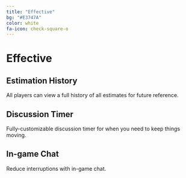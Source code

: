 ```yaml
---
title: "Effective"
bg: "#E3747A"
color: white
fa-icon: check-square-o
---
```


# Effective

<h2 class="sub">Estimation History</h2>
All players can view a full history of all estimates for future reference.

<h2 class="sub">Discussion Timer</h2>
Fully-customizable discussion timer for when you need to keep things moving.

<h2 class="sub">In-game Chat</h2>
Reduce interruptions with in-game chat.